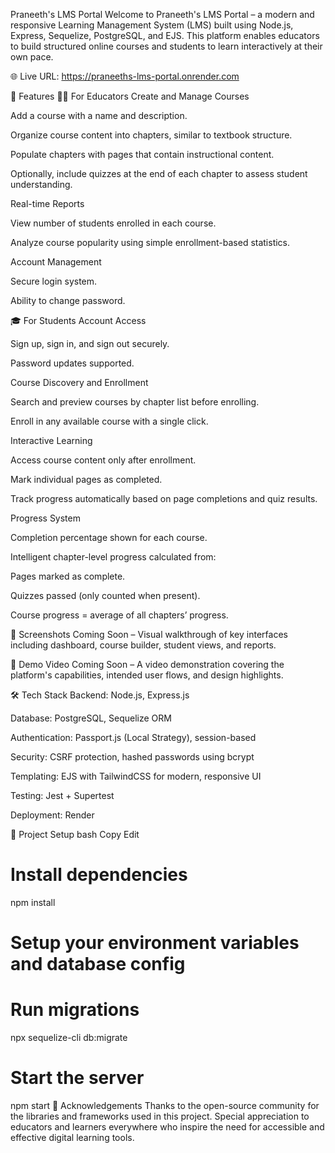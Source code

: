 Praneeth's LMS Portal
Welcome to Praneeth's LMS Portal – a modern and responsive Learning Management System (LMS) built using Node.js, Express, Sequelize, PostgreSQL, and EJS. This platform enables educators to build structured online courses and students to learn interactively at their own pace.

🌐 Live URL: https://praneeths-lms-portal.onrender.com

🚀 Features
🧑‍🏫 For Educators
Create and Manage Courses

Add a course with a name and description.

Organize course content into chapters, similar to textbook structure.

Populate chapters with pages that contain instructional content.

Optionally, include quizzes at the end of each chapter to assess student understanding.

Real-time Reports

View number of students enrolled in each course.

Analyze course popularity using simple enrollment-based statistics.

Account Management

Secure login system.

Ability to change password.

🎓 For Students
Account Access

Sign up, sign in, and sign out securely.

Password updates supported.

Course Discovery and Enrollment

Search and preview courses by chapter list before enrolling.

Enroll in any available course with a single click.

Interactive Learning

Access course content only after enrollment.

Mark individual pages as completed.

Track progress automatically based on page completions and quiz results.

Progress System

Completion percentage shown for each course.

Intelligent chapter-level progress calculated from:

Pages marked as complete.

Quizzes passed (only counted when present).

Course progress = average of all chapters’ progress.

📸 Screenshots
Coming Soon – Visual walkthrough of key interfaces including dashboard, course builder, student views, and reports.

🎥 Demo Video
Coming Soon – A video demonstration covering the platform's capabilities, intended user flows, and design highlights.

🛠️ Tech Stack
Backend: Node.js, Express.js

Database: PostgreSQL, Sequelize ORM

Authentication: Passport.js (Local Strategy), session-based

Security: CSRF protection, hashed passwords using bcrypt

Templating: EJS with TailwindCSS for modern, responsive UI

Testing: Jest + Supertest

Deployment: Render

📂 Project Setup
bash
Copy
Edit

# Install dependencies

npm install

# Setup your environment variables and database config

# Run migrations

npx sequelize-cli db:migrate

# Start the server

npm start
🙌 Acknowledgements
Thanks to the open-source community for the libraries and frameworks used in this project. Special appreciation to educators and learners everywhere who inspire the need for accessible and effective digital learning tools.
